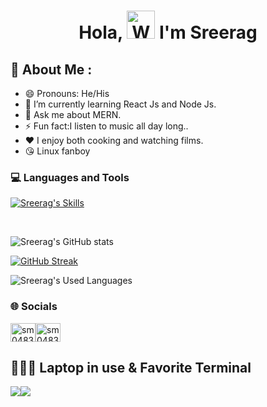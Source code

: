 
<h1 align="center"> Hola, <img src="https://raw.githubusercontent.com/nixin72/nixin72/master/wave.gif" 
         alt="Waving hand animated gif"
         height="45"
         width="45" /> I'm Sreerag </h1>
         
  ## 💫 About Me :
- 😄 Pronouns: He/His
- 🌱 I’m currently learning React Js and Node Js.
- 💬 Ask me about MERN.
- ⚡ Fun fact:I listen to music all day long..
- :heart: I enjoy both cooking and watching films.
- :kissing_heart: Linux fanboy






### 💻 Languages and Tools
</p>

[![Sreerag's Skills](https://skillicons.dev/icons?i=js,html,css,cpp,express,react,jest,python,bootstrap,linux,git,mongodb,nodejs&theme=dark)](https://skillicons.dev)

<br>

![Sreerag's GitHub stats](https://github-readme-stats.vercel.app/api?username=sm0483&theme=dark&show_icons=true&count_private=true&include_all_commits=true&)

[![GitHub Streak](https://streak-stats.demolab.com?user=sm0483&theme=dark&date_format=M%20j%5B%2C%20Y%5D&mode=daily)](https://git.io/streak-stats)

![Sreerag's Used Languages](https://github-readme-stats.vercel.app/api/top-langs/?username=sm0483&layout=compact&theme=dark)
<br>

### 🌐 Socials
<p align="left">
<a href="https://github.com/sm0483" target="blank"><img align="center" src="https://skillicons.dev/icons?i=github&theme=dark" alt="sm0483" height="30" width="40" /></a><a href="https://www.linkedin.com/in/sm0483/" target="blank"><img align="center" src="https://skillicons.dev/icons?i=linkedin" alt="sm0483" height="30" width="40" /></a>
</p>

## 👨🏻‍💻 Laptop in use & Favorite Terminal
<img src="https://img.shields.io/badge/Fedora-294172?style=for-the-badge&logo=fedora&logoColor=white"/><img src="https://img.shields.io/badge/GNU%20Bash-4EAA25?style=for-the-badge&logo=GNU%20Bash&logoColor=white"/>



